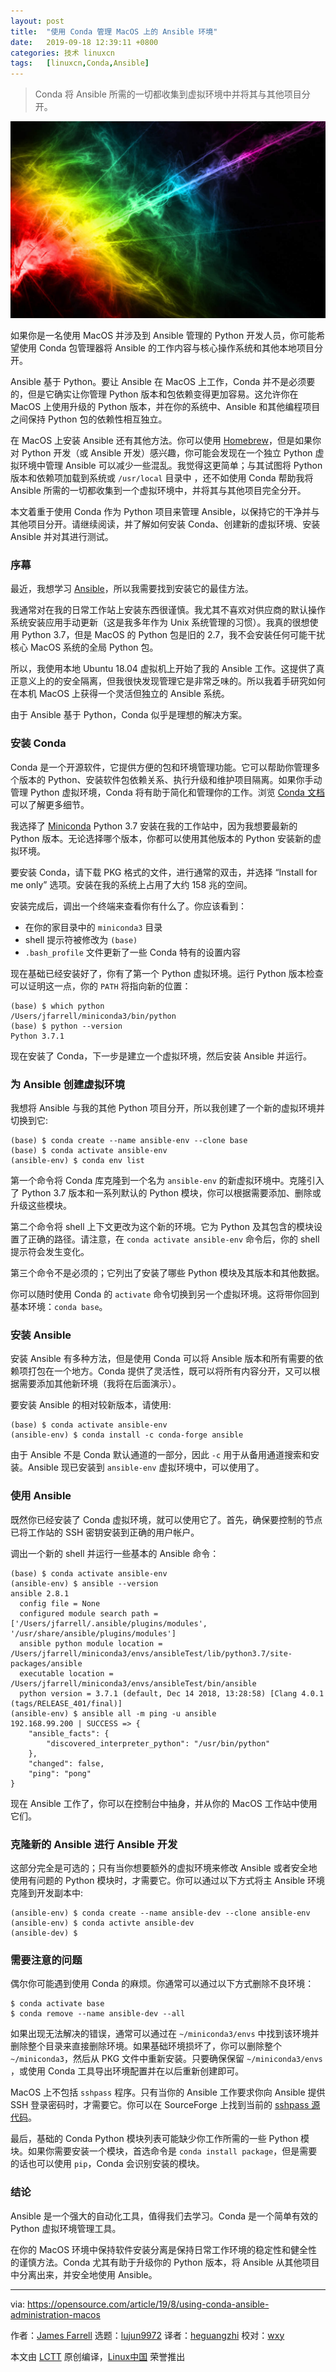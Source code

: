 ```yaml
---
layout: post
title:	"使用 Conda 管理 MacOS 上的 Ansible 环境"
date:	2019-09-18 12:39:11 +0800 
categories:	技术 linuxcn 
tags:	[linuxcn,Conda,Ansible]
---
```




> 
> Conda 将 Ansible 所需的一切都收集到虚拟环境中并将其与其他项目分开。
> 
> 
> 


![](/Asserts/Images/album/201909/18/123838m1bcmke570kl6kzm.jpg)


如果你是一名使用 MacOS 并涉及到 Ansible 管理的 Python 开发人员，你可能希望使用 Conda 包管理器将 Ansible 的工作内容与核心操作系统和其他本地项目分开。


Ansible 基于 Python。要让 Ansible 在 MacOS 上工作，Conda 并不是必须要的，但是它确实让你管理 Python 版本和包依赖变得更加容易。这允许你在 MacOS 上使用升级的 Python 版本，并在你的系统中、Ansible 和其他编程项目之间保持 Python 包的依赖性相互独立。


在 MacOS 上安装 Ansible 还有其他方法。你可以使用 [Homebrew](https://brew.sh/)，但是如果你对 Python 开发（或 Ansible 开发）感兴趣，你可能会发现在一个独立 Python 虚拟环境中管理 Ansible 可以减少一些混乱。我觉得这更简单；与其试图将 Python 版本和依赖项加载到系统或 `/usr/local` 目录中 ，还不如使用 Conda 帮助我将 Ansible 所需的一切都收集到一个虚拟环境中，并将其与其他项目完全分开。


本文着重于使用 Conda 作为 Python 项目来管理 Ansible，以保持它的干净并与其他项目分开。请继续阅读，并了解如何安装 Conda、创建新的虚拟环境、安装 Ansible 并对其进行测试。


### 序幕


最近，我想学习 [Ansible](https://docs.ansible.com/?extIdCarryOver=true&sc_cid=701f2000001OH6uAAG)，所以我需要找到安装它的最佳方法。


我通常对在我的日常工作站上安装东西很谨慎。我尤其不喜欢对供应商的默认操作系统安装应用手动更新（这是我多年作为 Unix 系统管理的习惯）。我真的很想使用 Python 3.7，但是 MacOS 的 Python 包是旧的 2.7，我不会安装任何可能干扰核心 MacOS 系统的全局 Python 包。


所以，我使用本地 Ubuntu 18.04 虚拟机上开始了我的 Ansible 工作。这提供了真正意义上的的安全隔离，但我很快发现管理它是非常乏味的。所以我着手研究如何在本机 MacOS 上获得一个灵活但独立的 Ansible 系统。


由于 Ansible 基于 Python，Conda 似乎是理想的解决方案。


### 安装 Conda


Conda 是一个开源软件，它提供方便的包和环境管理功能。它可以帮助你管理多个版本的 Python、安装软件包依赖关系、执行升级和维护项目隔离。如果你手动管理 Python 虚拟环境，Conda 将有助于简化和管理你的工作。浏览 [Conda 文档](https://conda.io/projects/conda/en/latest/index.html)可以了解更多细节。


我选择了 [Miniconda](https://docs.conda.io/en/latest/miniconda.html) Python 3.7 安装在我的工作站中，因为我想要最新的 Python 版本。无论选择哪个版本，你都可以使用其他版本的 Python 安装新的虚拟环境。


要安装 Conda，请下载 PKG 格式的文件，进行通常的双击，并选择 “Install for me only” 选项。安装在我的系统上占用了大约 158 兆的空间。


安装完成后，调出一个终端来查看你有什么了。你应该看到：


* 在你的家目录中的 `miniconda3` 目录
* shell 提示符被修改为 `(base)`
* `.bash_profile` 文件更新了一些 Conda 特有的设置内容


现在基础已经安装好了，你有了第一个 Python 虚拟环境。运行 Python 版本检查可以证明这一点，你的 `PATH` 将指向新的位置：



```
(base) $ which python
/Users/jfarrell/miniconda3/bin/python
(base) $ python --version
Python 3.7.1
```

现在安装了 Conda，下一步是建立一个虚拟环境，然后安装 Ansible 并运行。


### 为 Ansible 创建虚拟环境


我想将 Ansible 与我的其他 Python 项目分开，所以我创建了一个新的虚拟环境并切换到它:



```
(base) $ conda create --name ansible-env --clone base
(base) $ conda activate ansible-env
(ansible-env) $ conda env list
```

第一个命令将 Conda 库克隆到一个名为 `ansible-env` 的新虚拟环境中。克隆引入了 Python 3.7 版本和一系列默认的 Python 模块，你可以根据需要添加、删除或升级这些模块。


第二个命令将 shell 上下文更改为这个新的环境。它为 Python 及其包含的模块设置了正确的路径。请注意，在 `conda activate ansible-env` 命令后，你的 shell 提示符会发生变化。


第三个命令不是必须的；它列出了安装了哪些 Python 模块及其版本和其他数据。


你可以随时使用 Conda 的 `activate` 命令切换到另一个虚拟环境。这将带你回到基本环境：`conda base`。


### 安装 Ansible


安装 Ansible 有多种方法，但是使用 Conda 可以将 Ansible 版本和所有需要的依赖项打包在一个地方。Conda 提供了灵活性，既可以将所有内容分开，又可以根据需要添加其他新环境（我将在后面演示）。


要安装 Ansible 的相对较新版本，请使用:



```
(base) $ conda activate ansible-env
(ansible-env) $ conda install -c conda-forge ansible
```

由于 Ansible 不是 Conda 默认通道的一部分，因此 `-c` 用于从备用通道搜索和安装。Ansible 现已安装到 `ansible-env` 虚拟环境中，可以使用了。


### 使用 Ansible


既然你已经安装了 Conda 虚拟环境，就可以使用它了。首先，确保要控制的节点已将工作站的 SSH 密钥安装到正确的用户帐户。


调出一个新的 shell 并运行一些基本的 Ansible 命令：



```
(base) $ conda activate ansible-env
(ansible-env) $ ansible --version
ansible 2.8.1
  config file = None
  configured module search path = ['/Users/jfarrell/.ansible/plugins/modules', '/usr/share/ansible/plugins/modules']
  ansible python module location = /Users/jfarrell/miniconda3/envs/ansibleTest/lib/python3.7/site-packages/ansible
  executable location = /Users/jfarrell/miniconda3/envs/ansibleTest/bin/ansible
  python version = 3.7.1 (default, Dec 14 2018, 13:28:58) [Clang 4.0.1 (tags/RELEASE_401/final)]
(ansible-env) $ ansible all -m ping -u ansible
192.168.99.200 | SUCCESS => {
    "ansible_facts": {
        "discovered_interpreter_python": "/usr/bin/python"
    },
    "changed": false,
    "ping": "pong"
}
```

现在 Ansible 工作了，你可以在控制台中抽身，并从你的 MacOS 工作站中使用它们。


### 克隆新的 Ansible 进行 Ansible 开发


这部分完全是可选的；只有当你想要额外的虚拟环境来修改 Ansible 或者安全地使用有问题的 Python 模块时，才需要它。你可以通过以下方式将主 Ansible 环境克隆到开发副本中:



```
(ansible-env) $ conda create --name ansible-dev --clone ansible-env
(ansible-env) $ conda activte ansible-dev
(ansible-dev) $
```

### 需要注意的问题


偶尔你可能遇到使用 Conda 的麻烦。你通常可以通过以下方式删除不良环境：



```
$ conda activate base
$ conda remove --name ansible-dev --all
```

如果出现无法解决的错误，通常可以通过在 `~/miniconda3/envs` 中找到该环境并删除整个目录来直接删除环境。如果基础环境损坏了，你可以删除整个 `~/miniconda3`，然后从 PKG 文件中重新安装。只要确保保留 `~/miniconda3/envs` ，或使用 Conda 工具导出环境配置并在以后重新创建即可。


MacOS 上不包括 `sshpass` 程序。只有当你的 Ansible 工作要求你向 Ansible 提供 SSH 登录密码时，才需要它。你可以在 SourceForge 上找到当前的 [sshpass 源代码](https://sourceforge.net/projects/sshpass/)。


最后，基础的 Conda Python 模块列表可能缺少你工作所需的一些 Python 模块。如果你需要安装一个模块，首选命令是 `conda install package`，但是需要的话也可以使用 `pip`，Conda 会识别安装的模块。


### 结论


Ansible 是一个强大的自动化工具，值得我们去学习。Conda 是一个简单有效的 Python 虚拟环境管理工具。


在你的 MacOS 环境中保持软件安装分离是保持日常工作环境的稳定性和健全性的谨慎方法。Conda 尤其有助于升级你的 Python 版本，将 Ansible 从其他项目中分离出来，并安全地使用 Ansible。




---


via: <https://opensource.com/article/19/8/using-conda-ansible-administration-macos>


作者：[James Farrell](https://opensource.com/users/jamesf) 选题：[lujun9972](https://github.com/lujun9972) 译者：[heguangzhi](https://github.com/heguangzhi) 校对：[wxy](https://github.com/wxy)


本文由 [LCTT](https://github.com/LCTT/TranslateProject) 原创编译，[Linux中国](https://linux.cn/) 荣誉推出
